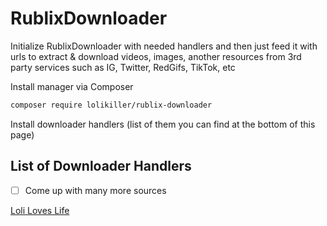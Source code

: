 # RublixDownloader

Initialize RublixDownloader with needed handlers and then just feed it with urls to extract & download videos, images, another resources from 3rd party services such as IG, Twitter, RedGifs, TikTok, etc


Install manager via Composer
```bash
composer require lolikiller/rublix-downloader
```

Install downloader handlers (list of them you can find at the bottom of this page)

## List of Downloader Handlers

-   [ ] Come up with many more sources

[Loli Loves Life](https://api.loli.loveslife.biz)
